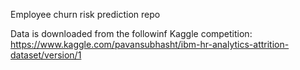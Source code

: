 Employee churn risk prediction repo

Data is downloaded from the followinf Kaggle competition:
https://www.kaggle.com/pavansubhasht/ibm-hr-analytics-attrition-dataset/version/1
